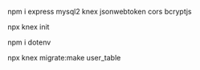 npm i express mysql2 knex jsonwebtoken cors bcryptjs

npx knex init

npm i dotenv

npx knex migrate:make user_table
